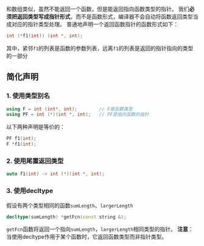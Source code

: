 和数组类似，虽然不能返回一个函数，但是能返回指向函数类型的指针。
我们**必须把返回类型写成指针形式**，而不是函数形式，编译器不会自动将函数返回类型当成对应的指针类型处理。
普通地声明一个返回函数指针的函数形式如下：
```c++
int (*f1(int)) (int *, int);
```
其中，紧邻`f1`的列表是函数的参数列表，远离`f1`的列表是返回的指针指向的类型的一部分

## 简化声明
### 1. 使用类型别名
```c++
using F = int (int*, int);        // F是函数类型
using PF = int (*)(int *, int);   // PF是指向函数的指针
```
以下两种声明是等价的：
```c++
PF f1(int);
F *f1(int);
```

### 2. 使用尾置返回类型
```c++
auto f1(int) -> int (*)(int *, int);
```

### 3. 使用decltype
假设有两个类型相同的函数`sumLength`、`largerLength`
```c++
decltype(sumLength) *getFcn(const string &);
```
`getFcn`函数将返回一个指向`sumLength`，`largerLength`相同类型的指针。
**注意**：当使用decltype作用于某个函数时，它返回函数类型而非指针类型。